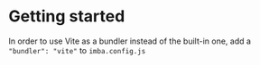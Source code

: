 # Getting started
In order to use Vite as a bundler instead of the built-in one, add a `"bundler": "vite"` to `imba.config.js`